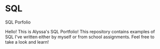# SQL
SQL Porfolio

Hello! This is Alyssa's SQL Portfolio! This repository contains examples of SQL I've written either by myself or from school assignments. Feel free to take a look and learn!

